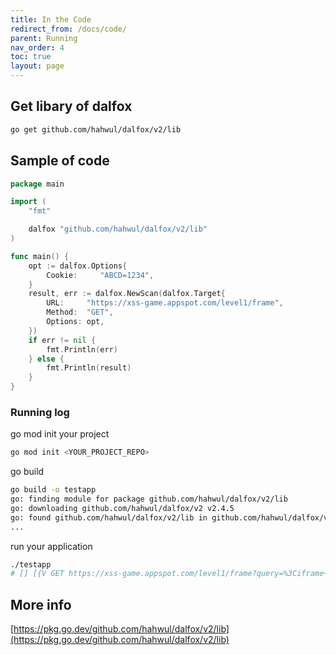 ```yaml
---
title: In the Code
redirect_from: /docs/code/
parent: Running
nav_order: 4
toc: true
layout: page
---
```


## Get libary of dalfox

```bash
go get github.com/hahwul/dalfox/v2/lib
```

## Sample of code

```go
package main 

import (
	"fmt"

	dalfox "github.com/hahwul/dalfox/v2/lib"
)

func main() {
	opt := dalfox.Options{
		Cookie:     "ABCD=1234",
	}
	result, err := dalfox.NewScan(dalfox.Target{
		URL:     "https://xss-game.appspot.com/level1/frame",
		Method:  "GET",
		Options: opt,
	})
	if err != nil {
		fmt.Println(err)
	} else {
		fmt.Println(result)
	}
}
```

### Running log
go mod init your project

```bash
go mod init <YOUR_PROJECT_REPO>
```

go build 
```bash
go build -o testapp
go: finding module for package github.com/hahwul/dalfox/v2/lib
go: downloading github.com/hahwul/dalfox/v2 v2.4.5
go: found github.com/hahwul/dalfox/v2/lib in github.com/hahwul/dalfox/v2 v2.4.5
...
```

run your application
```bash
./testapp
# [] [{V GET https://xss-game.appspot.com/level1/frame?query=%3Ciframe+srcdoc%3D%22%3Cinput+onauxclick%3Dprint%281%29%3E%22+class%3Ddalfox%3E%3C%2Fiframe%3E}] 2.618998247s 2021-07-11 10:59:26.508483153 +0900 KST m=+0.000794230 2021-07-11 10:59:29.127481217 +0900 KST m=+2.619792477}
```

## More info
[https://pkg.go.dev/github.com/hahwul/dalfox/v2/lib](https://pkg.go.dev/github.com/hahwul/dalfox/v2/lib)
